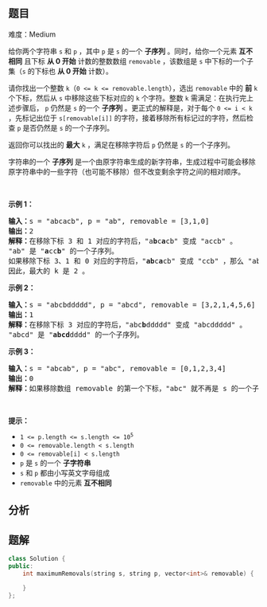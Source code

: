 
## 题目
难度：Medium
<p>给你两个字符串 <code>s</code> 和 <code>p</code> ，其中 <code>p</code> 是 <code>s</code> 的一个 <strong>子序列</strong> 。同时，给你一个元素 <strong>互不相同</strong> 且下标 <strong>从 0 开始</strong> 计数的整数数组 <code>removable</code> ，该数组是 <code>s</code> 中下标的一个子集（<code>s</code> 的下标也 <strong>从 0 开始</strong> 计数）。</p>

<p>请你找出一个整数 <code>k</code>（<code>0 <= k <= removable.length</code>），选出 <code>removable</code> 中的 <strong>前</strong> <code>k</code> 个下标，然后从 <code>s</code> 中移除这些下标对应的 <code>k</code> 个字符。整数 <code>k</code> 需满足：在执行完上述步骤后， <code>p</code> 仍然是 <code>s</code> 的一个 <strong>子序列</strong> 。更正式的解释是，对于每个 <code>0 <= i < k</code> ，先标记出位于 <code>s[removable[i]]</code> 的字符，接着移除所有标记过的字符，然后检查 <code>p</code> 是否仍然是 <code>s</code> 的一个子序列。</p>

<p>返回你可以找出的 <strong>最大</strong><em> </em><code>k</code><em> </em>，满足在移除字符后<em> </em><code>p</code><em> </em>仍然是 <code>s</code> 的一个子序列。</p>

<p>字符串的一个 <strong>子序列</strong> 是一个由原字符串生成的新字符串，生成过程中可能会移除原字符串中的一些字符（也可能不移除）但不改变剩余字符之间的相对顺序。</p>

<p> </p>

<p><strong>示例 1：</strong></p>

<pre>
<strong>输入：</strong>s = "abcacb", p = "ab", removable = [3,1,0]
<strong>输出：</strong>2
<strong>解释：</strong>在移除下标 3 和 1 对应的字符后，"a<strong>b</strong>c<strong>a</strong>cb" 变成 "accb" 。
"ab" 是 "<strong>a</strong>cc<strong>b</strong>" 的一个子序列。
如果移除下标 3、1 和 0 对应的字符后，"<strong>ab</strong>c<strong>a</strong>cb" 变成 "ccb" ，那么 "ab" 就不再是 s 的一个子序列。
因此，最大的 k 是 2 。
</pre>

<p><strong>示例 2：</strong></p>

<pre>
<strong>输入：</strong>s = "abcbddddd", p = "abcd", removable = [3,2,1,4,5,6]
<strong>输出：</strong>1
<strong>解释：</strong>在移除下标 3 对应的字符后，"abc<strong>b</strong>ddddd" 变成 "abcddddd" 。
"abcd" 是 "<strong>abcd</strong>dddd" 的一个子序列。
</pre>

<p><strong>示例 3：</strong></p>

<pre>
<strong>输入：</strong>s = "abcab", p = "abc", removable = [0,1,2,3,4]
<strong>输出：</strong>0
<strong>解释：</strong>如果移除数组 removable 的第一个下标，"abc" 就不再是 s 的一个子序列。
</pre>

<p> </p>

<p><strong>提示：</strong></p>

<ul>
	<li><code>1 <= p.length <= s.length <= 10<sup>5</sup></code></li>
	<li><code>0 <= removable.length < s.length</code></li>
	<li><code>0 <= removable[i] < s.length</code></li>
	<li><code>p</code> 是 <code>s</code> 的一个 <strong>子字符串</strong></li>
	<li><code>s</code> 和 <code>p</code> 都由小写英文字母组成</li>
	<li><code>removable</code> 中的元素 <strong>互不相同</strong></li>
</ul>

## 分析

## 题解
```cpp
class Solution {
public:
    int maximumRemovals(string s, string p, vector<int>& removable) {

    }
};
```